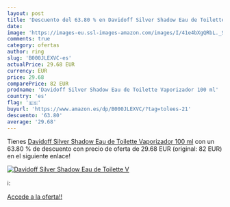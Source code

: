 ```yaml
---
layout: post
title: 'Descuento del 63.80 % en Davidoff Silver Shadow Eau de Toilette V'
date: 
image: 'https://images-eu.ssl-images-amazon.com/images/I/41e4bXgQRbL._SL200_.jpg'
comments: true
category: ofertas
author: ring
slug: 'B000JLEXVC-es'
actualPrice: 29.68 EUR
currency: EUR
price: 29.68
comparePrice: 82 EUR
prodname: 'Davidoff Silver Shadow Eau de Toilette Vaporizador 100 ml'
country: 'es'
flag: '🇪🇸'
buyurl: 'https://www.amazon.es/dp/B000JLEXVC/?tag=tolees-21'
descuento: '63.80'
average: '29.68'
---
```


Tienes [Davidoff Silver Shadow Eau de Toilette Vaporizador 100 ml](https://www.amazon.es/dp/B000JLEXVC/?tag=tolees-21) con un 63.80 % de descuento con precio de oferta de 29.68 EUR (original: 82 EUR) en el siguiente enlace!

[![Davidoff Silver Shadow Eau de Toilette V](https://images-eu.ssl-images-amazon.com/images/I/41e4bXgQRbL._SL200_.jpg)](https://www.amazon.es/dp/B000JLEXVC/?tag=tolees-21)

ℹ️:


[Accede a la oferta!!](https://www.amazon.es/dp/B000JLEXVC/?tag=tolees-21)
